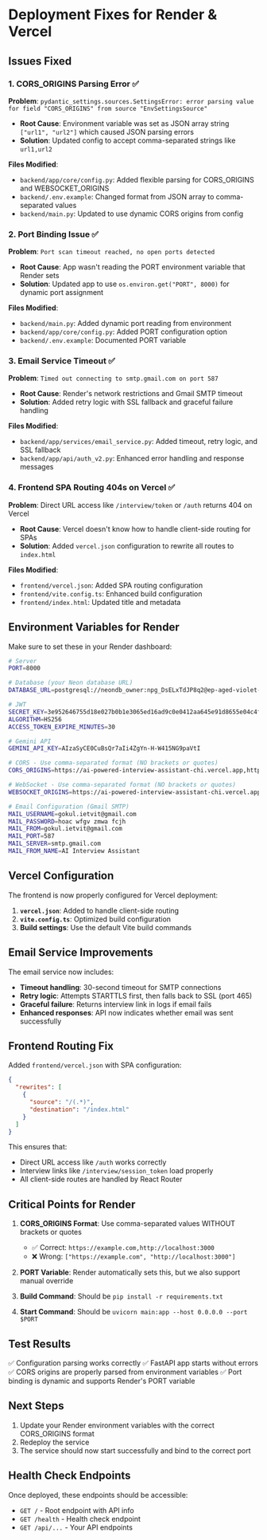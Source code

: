 # Deployment Fixes for Render & Vercel

## Issues Fixed

### 1. CORS_ORIGINS Parsing Error ✅
**Problem**: `pydantic_settings.sources.SettingsError: error parsing value for field "CORS_ORIGINS" from source "EnvSettingsSource"`
- **Root Cause**: Environment variable was set as JSON array string `["url1", "url2"]` which caused JSON parsing errors
- **Solution**: Updated config to accept comma-separated strings like `url1,url2`

**Files Modified**:
- `backend/app/core/config.py`: Added flexible parsing for CORS_ORIGINS and WEBSOCKET_ORIGINS
- `backend/.env.example`: Changed format from JSON array to comma-separated values
- `backend/main.py`: Updated to use dynamic CORS origins from config

### 2. Port Binding Issue ✅
**Problem**: `Port scan timeout reached, no open ports detected`
- **Root Cause**: App wasn't reading the PORT environment variable that Render sets
- **Solution**: Updated app to use `os.environ.get("PORT", 8000)` for dynamic port assignment

**Files Modified**:
- `backend/main.py`: Added dynamic port reading from environment
- `backend/app/core/config.py`: Added PORT configuration option
- `backend/.env.example`: Documented PORT variable

### 3. Email Service Timeout ✅
**Problem**: `Timed out connecting to smtp.gmail.com on port 587`
- **Root Cause**: Render's network restrictions and Gmail SMTP timeout
- **Solution**: Added retry logic with SSL fallback and graceful failure handling

**Files Modified**:
- `backend/app/services/email_service.py`: Added timeout, retry logic, and SSL fallback
- `backend/app/api/auth_v2.py`: Enhanced error handling and response messages

### 4. Frontend SPA Routing 404s on Vercel ✅
**Problem**: Direct URL access like `/interview/token` or `/auth` returns 404 on Vercel
- **Root Cause**: Vercel doesn't know how to handle client-side routing for SPAs
- **Solution**: Added `vercel.json` configuration to rewrite all routes to `index.html`

**Files Modified**:
- `frontend/vercel.json`: Added SPA routing configuration
- `frontend/vite.config.ts`: Enhanced build configuration
- `frontend/index.html`: Updated title and metadata

## Environment Variables for Render

Make sure to set these in your Render dashboard:

```bash
# Server
PORT=8000

# Database (your Neon database URL)
DATABASE_URL=postgresql://neondb_owner:npg_DsELxTdJP8q2@ep-aged-violet-aduwdzir-pooler.c-2.us-east-1.aws.neon.tech/neondb?sslmode=require&channel_binding=require

# JWT
SECRET_KEY=3e952646755d18e027b0b1e3065ed16ad9c0e0412aa645e91d8655e04c4f4aa6
ALGORITHM=HS256
ACCESS_TOKEN_EXPIRE_MINUTES=30

# Gemini API
GEMINI_API_KEY=AIzaSyCE0CuBsQr7aIi4ZgYn-H-W415NG9paVtI

# CORS - Use comma-separated format (NO brackets or quotes)
CORS_ORIGINS=https://ai-powered-interview-assistant-chi.vercel.app,http://localhost:3000

# WebSocket - Use comma-separated format (NO brackets or quotes)
WEBSOCKET_ORIGINS=https://ai-powered-interview-assistant-chi.vercel.app,http://localhost:3000

# Email Configuration (Gmail SMTP)
MAIL_USERNAME=gokul.ietvit@gmail.com
MAIL_PASSWORD=hoac wfgv zmwa fcjh
MAIL_FROM=gokul.ietvit@gmail.com
MAIL_PORT=587
MAIL_SERVER=smtp.gmail.com
MAIL_FROM_NAME=AI Interview Assistant
```

## Vercel Configuration

The frontend is now properly configured for Vercel deployment:

1. **`vercel.json`**: Added to handle client-side routing
2. **`vite.config.ts`**: Optimized build configuration
3. **Build settings**: Use the default Vite build commands

## Email Service Improvements

The email service now includes:

- **Timeout handling**: 30-second timeout for SMTP connections
- **Retry logic**: Attempts STARTTLS first, then falls back to SSL (port 465)
- **Graceful failure**: Returns interview link in logs if email fails
- **Enhanced responses**: API now indicates whether email was sent successfully

## Frontend Routing Fix

Added `frontend/vercel.json` with SPA configuration:
```json
{
  "rewrites": [
    {
      "source": "/(.*)",
      "destination": "/index.html"
    }
  ]
}
```

This ensures that:
- Direct URL access like `/auth` works correctly
- Interview links like `/interview/session_token` load properly
- All client-side routes are handled by React Router

## Critical Points for Render

1. **CORS_ORIGINS Format**: Use comma-separated values WITHOUT brackets or quotes
   - ✅ Correct: `https://example.com,http://localhost:3000`
   - ❌ Wrong: `["https://example.com", "http://localhost:3000"]`

2. **PORT Variable**: Render automatically sets this, but we also support manual override

3. **Build Command**: Should be `pip install -r requirements.txt`

4. **Start Command**: Should be `uvicorn main:app --host 0.0.0.0 --port $PORT`

## Test Results

✅ Configuration parsing works correctly
✅ FastAPI app starts without errors
✅ CORS origins are properly parsed from environment variables
✅ Port binding is dynamic and supports Render's PORT variable

## Next Steps

1. Update your Render environment variables with the correct CORS_ORIGINS format
2. Redeploy the service
3. The service should now start successfully and bind to the correct port

## Health Check Endpoints

Once deployed, these endpoints should be accessible:
- `GET /` - Root endpoint with API info
- `GET /health` - Health check endpoint
- `GET /api/...` - Your API endpoints